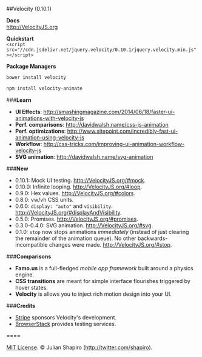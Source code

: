 ##Velocity (0.10.1)

**Docs**  
http://VelocityJS.org

**Quickstart**  
`<script src="//cdn.jsdelivr.net/jquery.velocity/0.10.1/jquery.velocity.min.js"></script>`

**Package Managers**  

```sh
bower install velocity
```

```sh
npm install velocity-animate
```

###**Learn**

- **UI Effects**: http://smashingmagazine.com/2014/06/18/faster-ui-animations-with-velocity-js
- **Perf. comparisons**: http://davidwalsh.name/css-js-animation
- **Perf. optimizations**: http://www.sitepoint.com/incredibly-fast-ui-animation-using-velocity-js
- **Workflow**: http://css-tricks.com/improving-ui-animation-workflow-velocity-js
- **SVG animation**: http://davidwalsh.name/svg-animation

###**New**

- 0.10.1: Mock UI testing. http://VelocityJS.org/#mock.
- 0.10.0: Infinite looping. http://VelocityJS.org/#loop. 
- 0.9.0: Hex values. http://VelocityJS.org/#colors.
- 0.8.0: vw/vh CSS units.
- 0.6.0: `display: "auto"` and `visibility`. http://VelocityJS.org/#displayAndVisibility.
- 0.5.0: Promises. http://VelocityJS.org/#promises.
- 0.3.0-0.4.0: SVG animation. http://VelocityJS.org/#svg.
- 0.1.0: `stop` now stops animations *immediately* (instead of just clearing the remainder of the animation queue). No other backwards-incompatible changes were made. http://VelocityJS.org/#stop.

###**Comparisons**

- **Famo.us** is a full-fledged *mobile app framework* built around a physics engine.
- **CSS transitions** are meant for simple interface flourishes triggered by hover states.
- **Velocity** is allows you to inject rich motion design into your UI.

###**Credits**

- <a href="https://stripe.com/blog/stripe-open-source-retreat">Stripe</a> sponsors Velocity's development.
- <a href="http://browserstack.com">BrowserStack</a> provides testing services. 

====

[MIT License](LICENSE). © Julian Shapiro (http://twitter.com/shapiro).
